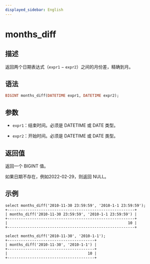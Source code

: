 ```yaml
---
displayed_sidebar: English
---
```


# months_diff

## 描述

返回两个日期表达式（`expr1` − `expr2`）之间的月份差，精确到月。

## 语法

```Haskell
BIGINT months_diff(DATETIME expr1, DATETIME expr2);
```

## 参数

- `expr1`：结束时间。必须是 DATETIME 或 DATE 类型。

- `expr2`：开始时间。必须是 DATETIME 或 DATE 类型。

## 返回值

返回一个 BIGINT 值。

如果日期不存在，例如2022-02-29，则返回 NULL。

## 示例

```Plain
select months_diff('2010-11-30 23:59:59', '2010-1-1 23:59:59');
+---------------------------------------------------------+
| months_diff('2010-11-30 23:59:59', '2010-1-1 23:59:59') |
+---------------------------------------------------------+
|                                                      10 |
+---------------------------------------------------------+

select months_diff('2010-11-30', '2010-1-1');
+---------------------------------------+
| months_diff('2010-11-30', '2010-1-1') |
+---------------------------------------+
|                                    10 |
+---------------------------------------+
```